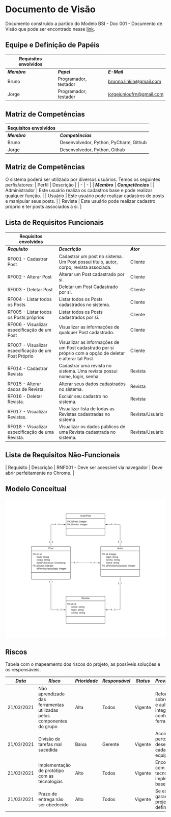 # Documento de Visão

Documento construído a partido do Modelo BSI - Doc 001 - Documento de Visão que pode ser encontrado nesse [link](https://docs.google.com/document/d/1DPBcyGHgflmz5RDsZQ2X8KVBPoEF5PdAz9BBNFyLa6A/edit?usp=sharing). 

## Equipe e Definição de Papéis
| Requisitos envolvidos | | |
| - | - | - |
|  ***Membro*** | ***Papel*** | ***E-Mail*** |
| Bruno | Programador, testador | brunno.linkin@gmail.com |
| Jorge | Programador, testador | jorgejunioufrn@gmail.com |

## Matriz de Competências
| Requisitos envolvidos | |
| - | - |
|  ***Membro*** | ***Competências*** | 
| Bruno | Desenvolvedor, Python, PyCharm, Github |  
| Jorge | Desenvolvedor, Python, Github |

## Matriz de Competências 
O sistema poderá ser utilizado por diversos usuários. Temos os seguintes perfis/atores:
| Perfil | Descrição |
| - | - |
|  ***Membro*** | ***Competências*** | 
| Administrador | Este usuário realiza os cadastros base e pode realizar qualquer função. | 
| Usuário | Este usuário pode realizar cadastros de posts e manipular seus posts. |
| Revista | Este usuário pode realizar cadastro próprio e ter posts associados a si. |

## Lista de Requisitos Funcionais

| Requisitos envolvidos | | |
| - | - | - |
|  ***Requisito*** | ***Descrição*** | ***Ator*** |
| RF001 - Cadastrar Post | Cadastrar um post no sistema. Um Post possui título, autor, corpo, revista associada. | Cliente |
| RF002 - Alterar Post | Alterar um Post cadastrado por si. | Cliente |
| RF003 - Deletar Post  | Deletar um Post Cadastrado por si.  | Cliente |
| RF004 - Listar todos os Posts  | Listar todos os Posts cadastrados no sistema.  | Cliente  |
| RF005 - Listar todos os Posts próprios | Listar todos os Posts cadastrados por si.  | Cliente  |
| RF006 - Visualizar especificação de um Post | Visualizar as informações de qualquer Post cadastrado.  |  Cliente |
| RF007 - Visualizar especificação de um Post Próprio |  Visualizar as informações de um Post cadastrado por si próprio com a opção de deletar e alterar tal Post | Cliente  |
| RF014 - Cadastrar Revista | Cadastrar uma revista no sistema. Uma revista possui  nome, login, senha | Revista |
| RF015 - Alterar dados de Revista. | Alterar seus dados cadastrados no sistema. | Revista |
| RF016 - Deletar Revista. | Excluir seu cadastro no sistema. | Revista |
| RF017 - Visualizar Revistas. | Visualizar lista de todas as Revistas cadastradas no sistema | Revista/Usuário |
| RF018 - Visualizar especificação de uma Revista. | Visualizar os dados públicos de uma Revista cadastrada no sistema. | Revista/Usuário |




## Lista de Requisitos Não-Funcionais
 
| Requisito | Descrição
| RNF001 - Deve ser acessível via navegador | Deve abrir perfeitamente no Chrome. |

## Modelo Conceitual

![alt text](https://github.com/jan1o/DepPosts/blob/master/docs/images/diagra_classes.jpeg?raw=true)


## Riscos

Tabela com o mapeamento dos riscos do projeto, as possíveis soluções e os responsáveis.

|  ***Data*** | ***Risco*** | ***Prioridade*** | ***Responsável*** | ***Status*** | ***Providência/Solução*** |
| - | - | - | - | - | - |
| 21/03/2021 | Não aprendizado das ferramentas utilizadas pelos componentes do grupo | Alta | Todos | Vigente | Reforçar estudos sobre as ferramentas e aulas com a integrante que conhece a ferramenta |
| 21/03/2021 | Divisão de tarefas mal sucedida | Baixa | Gerente | Vigente | Acompanhar de perto o desenvolvimento de cada membro da equipe |
| 21/03/2021 | Implementação de protótipo com as tecnologias | Alto | Todos | Vigente | Encontrar tutorial com a maioria da tecnologia e implementar um caso base do sistema |
| 21/03/2021 | Prazo de entrega não ser obedecido | Alto | Todos | Vigente | Se esforçar para garantir a entrega do projeto no prazo definido. |

